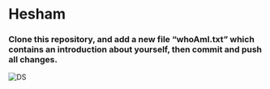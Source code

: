 # Hesham
### Clone this repository, and add a new file “whoAmI.txt” which contains an introduction about yourself, then commit and push all changes.
![DS](https://user-images.githubusercontent.com/89189772/211477266-d296e2d0-892c-4524-bc49-64db7bd9f515.png)
